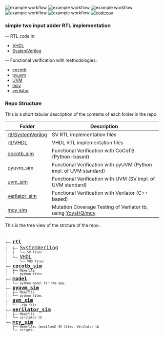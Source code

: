 ![example workflow](https://github.com/npatsiatzis/simple_adder/actions/workflows/regression.yml/badge.svg)
![example workflow](https://github.com/npatsiatzis/simple_adder/actions/workflows/coverage.yml/badge.svg)
![example workflow](https://github.com/npatsiatzis/simple_adder/actions/workflows/regression_pyuvm.yml/badge.svg)
![example workflow](https://github.com/npatsiatzis/simple_adder/actions/workflows/coverage_pyuvm.yml/badge.svg)
![example workflow](https://github.com/npatsiatzis/simple_adder/actions/workflows/verilator_regression.yml/badge.svg)
[![codecov](https://codecov.io/gh/npatsiatzis/simple_adder/graph/badge.svg?token=ODC4X3AYR3)](https://codecov.io/gh/npatsiatzis/simple_adder)

### simple two input adder RTL implementation

-- RTL code in:
- [VHDL](https://github.com/npatsiatzis/simple_adder/tree/main/rtl/VHDL)
- [SystemVerilog](https://github.com/npatsiatzis/simple_adder/tree/main/rtl/SystemVerilog)

-- Functional verification with methodologies:
- [cocotb](https://github.com/npatsiatzis/simple_adder/tree/main/cocotb_sim)
- [pyuvm](https://github.com/npatsiatzis/simple_adder/tree/main/pyuvm_sim)
- [UVM](https://github.com/npatsiatzis/simple_adder/tree/main/uvm_sim)
- [mcy](https://github.com/npatsiatzis/simple_adder/tree/main/mcy_sim)
- [verilator](https://github.com/npatsiatzis/simple_adder/tree/main/verilator_sim)


### Repo Structure

This is a short tabular description of the contents of each folder in the repo.

| Folder | Description |
| ------ | ------ |
| [rtl/SystemVerilog](https://github.com/npatsiatzis/simple_adder/tree/main/rtl/SystemVerilog) | SV RTL implementation files |
| [rtl/VHDL](https://github.com/npatsiatzis/simple_adder/tree/main/rtl/VHDL) | VHDL RTL implementation files |
| [cocotb_sim](https://github.com/npatsiatzis/simple_adder/tree/main/cocotb_sim) | Functional Verification with CoCoTB (Python-based) |
| [pyuvm_sim](https://github.com/npatsiatzis/simple_adder/tree/main/pyuvm_sim) | Functional Verification with pyUVM (Python impl. of UVM standard) |
| [uvm_sim](https://github.com/npatsiatzis/simple_adder/tree/main/uvm_sim) | Functional Verification with UVM (SV impl. of UVM standard) |
| [verilator_sim](https://github.com/npatsiatzis/simple_adder/tree/main/verilator_sim) | Functional Verification with Verilator (C++ based) |
| [mcy_sim](https://github.com/npatsiatzis/simple_adder/tree/main/mcy_sim) | Mutation Coverage Testing of Verilator tb, using  [YoysHQ/mcy](https://github.com/YosysHQ/oss-cad-suite-build)|

This is the tree view of the strcture of the repo.
<pre>
<font size = "2">
.
├── <font size = "4"><b><a href="https://github.com/npatsiatzis/simple_adder/tree/main/rtl">rtl</a></b> </font>
│   ├── <font size = "4"><a href="https://github.com/npatsiatzis/simple_adder/tree/main/rtl/SystemVerilog">SystemVerilog</a> </font>
│   │   └── SV files
│   └── <font size = "4"><a href="https://github.com/npatsiatzis/simple_adder/tree/main/rtl/VHDL">VHDL</a> </font>
│       └── VHD files
├── <font size = "4"><b><a href="https://github.com/npatsiatzis/simple_adder/tree/main/cocotb_sim">cocotb_sim</a></b></font>
│   ├── Makefile
│   └── python files
├── <font size = "4"><b><a href="https://github.com/npatsiatzis/simple_adder/tree/main/model">model</a></b></font>
│   └── python model for the app.
├── <font size = "4"><b><a href="https://github.com/npatsiatzis/simple_adder/tree/main/pyuvm_sim">pyuvm_sim</a></b></font>
│   ├── Makefile
│   └── python files
├── <font size = "4"><b><a href="https://github.com/npatsiatzis/simple_adder/tree/main/uvm_sim">uvm_sim</a></b></font>
│   └── .zip file
├── <font size = "4"><b><a href="https://github.com/npatsiatzis/simple_adder/tree/main/verilator_sim">verilator_sim</a></b></font>
│   ├── Makefile
│   └── verilator tb
└── <font size = "4"><b><a href="https://github.com/npatsiatzis/simple_adder/tree/main/mcy_sim">mcy_sim</a></b></font>
    ├── Makefile, (modified) SV files, Verilator tb
    └── scripts
</pre>